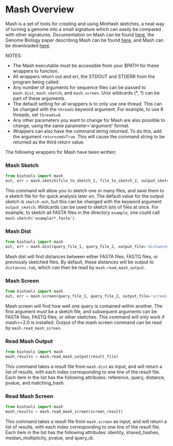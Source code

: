 # Mash Overview

Mash is a set of tools for creating and using MinHash sketches, a neat way of turning a genome into a small signature which can easily be compared with other signatures. 
Documentation on Mash can be found [here](http://mash.readthedocs.io/en/latest/), the Genome Biology paper describing Mash can be found [here](https://genomebiology.biomedcentral.com/articles/10.1186/s13059-016-0997-x), and Mash can be downloaded [here](https://github.com/marbl/Mash/releases).

NOTES: 

- The Mash executable must be accessible from your $PATH for these wrappers to function.
- All wrappers return out and err, the STDOUT and STDERR from the program being called.
- Any number of arguments for sequence files can be passed to `mash.dist`, `mash.sketch`, and `mash.screen`. Unix wildcards (*, ?) can be part of these arguments.
- The default setting for all wrappers is to only use one thread. This can be changed with the `threads` keyword argument. For example, to use 8 threads, set `threads=8`.
- Any other parameters you want to change for Mash are also possible to change, using the same parameter='argument' format.
- Wrappers can also have the command string returned. To do this, add the argument `returncmd=True`. This will cause the command string to be returned as the third return value.

The following wrappers for Mash have been written:

### Mash Sketch

```python
from biotools import mash
out, err = mash.sketch(file_to_sketch_1, file_to_sketch_2, output_sketch='sketch.msh', threads=1)
```

This command will allow you to sketch one or many files, and save them to a sketch file for for quick analysis later on. The default value for the output sketch is `sketch.msh`, but this can be changed with the keyword argument `output_sketch`. Wildcards can be used to sketch lots of files at once. For example, to sketch all FASTA files in the directory `example`, one could call `mash.sketch('example/*.fasta')`.


### Mash Dist

```python
from biotools import mash
out, err = mash.dist(query_file_1, query_file_2, output_file='distances.tab', threads=1)
```

Mash dist will find distances between either FASTA files, FASTQ files, or previously sketched files. By default, these distances will be output to `distances.tab`, which can then be read by `mash.read_mash_output`. 


### Mash Screen

```python
from biotools import mash
out, err = mash.screen(query_file_1, query_file_2, output_file='screen.tab', threads=1)
```

Mash screen will find how well one query is contained within another. The first argument must be a sketch file, and subsequent arguments can be FASTA files, FASTQ files, or other sketches. This command will only work if mash>=2.0 is installed. Output of the mash screen command can be read by `mash.read_mash_screen`.


### Read Mash Output

```python
from biotools import mash
mash_results = mash.read_mash_output(result_file)
```

This command takes a result file from `mash.dist` as input, and will return a list of results, with each index corresponding to one line of the result file. Each item in the list has the following attributes: reference, query, distance, pvalue, and matching_hash.

### Read Mash Screen

```python
from biotools import mash
mash_results = mash.read_mash_screen(screen_result)
```

This command takes a result file from `mash.screen` as input, and will return a list of results, with each index corresponding to one line of the result file. Each item in the list has the following attributes: identity, shared\_hashes, median\_multiplicity, pvalue, and query_id.




